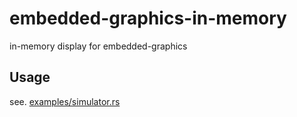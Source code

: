 # embedded-graphics-in-memory
in-memory display for embedded-graphics

## Usage

see. [examples/simulator.rs](./examples/simulator.rs)
